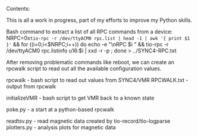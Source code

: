 Contents:

This is all a work in progress, part of my efforts to improve my Python skills.

Bash command to extract a list of all RPC commands from a device:
NRPC=0x`tio-rpc -r /dev/ttyACM0 rpc.list | head -1 | awk '{ print $1 }'` && for ((i=0;i<$NRPC;i++)) do echo -e "\nRPC $i  " && tio-rpc -r /dev/ttyACM0 rpc.listinfo u16:$i | xxd -r -p ; done > ../SYNC4-RPC.txt

After removing problematic commands like reboot, we can create an rpcwalk script to read out all the available configuration values.  

rpcwalk - bash script to read out values from SYNC4/VMR 
RPCWALK.txt - output from rpcwalk

initializeVMR - bash script to get VMR back to a known state

poke.py - a start at a python-based rpcwalk 

readtsv.py - read magnetic data created by tio-record/tio-logparse
plotters.py - analysis plots for magnetic data





